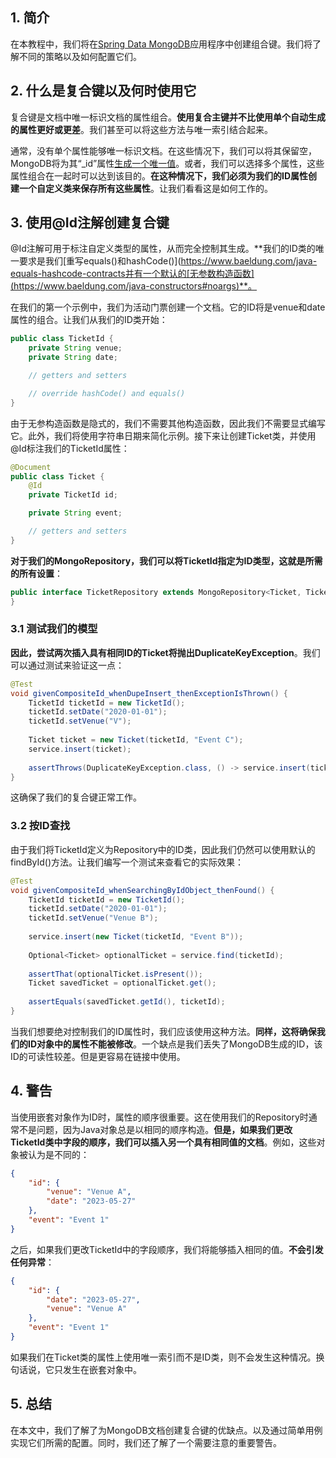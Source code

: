 ## 1. 简介

在本教程中，我们将在[Spring Data MongoDB](https://www.baeldung.com/spring-data-mongodb-tutorial)应用程序中创建组合键。我们将了解不同的策略以及如何配置它们。

## 2. 什么是复合键以及何时使用它

复合键是文档中唯一标识文档的属性组合。**使用复合主键并不比使用单个自动生成的属性更好或更差**。我们甚至可以将这些方法与唯一索引结合起来。

通常，没有单个属性能够唯一标识文档。在这些情况下，我们可以将其保留空，MongoDB将为其“_id”属性[生成一个唯一值](https://www.baeldung.com/spring-boot-mongodb-auto-generated-field)。或者，我们可以选择多个属性，这些属性组合在一起时可以达到该目的。**在这种情况下，我们必须为我们的ID属性创建一个自定义类来保存所有这些属性**。让我们看看这是如何工作的。

## 3. 使用@Id注解创建复合键

@Id注解可用于标注自定义类型的属性，从而完全控制其生成。**我们的ID类的唯一要求是我们[重写equals()和hashCode()](https://www.baeldung.com/java-equals-hashcode-contracts并有一个默认的[无参数构造函数](https://www.baeldung.com/java-constructors#noargs)**。

在我们的第一个示例中，我们为活动门票创建一个文档。它的ID将是venue和date属性的组合。让我们从我们的ID类开始：

```java
public class TicketId {
    private String venue;
    private String date;

    // getters and setters

    // override hashCode() and equals()
}
```

由于无参构造函数是隐式的，我们不需要其他构造函数，因此我们不需要显式编写它。此外，我们将使用字符串日期来简化示例。接下来让创建Ticket类，并使用@Id标注我们的TicketId属性：

```java
@Document
public class Ticket {
    @Id
    private TicketId id;

    private String event;

    // getters and setters
}
```

**对于我们的MongoRepository，我们可以将TicketId指定为ID类型，这就是所需的所有设置**：

```java
public interface TicketRepository extends MongoRepository<Ticket, TicketId> {
}
```

### 3.1 测试我们的模型

**因此，尝试两次插入具有相同ID的Ticket将抛出DuplicateKeyException**。我们可以通过测试来验证这一点：

```java
@Test
void givenCompositeId_whenDupeInsert_thenExceptionIsThrown() {
    TicketId ticketId = new TicketId();
    ticketId.setDate("2020-01-01");
    ticketId.setVenue("V");
    
    Ticket ticket = new Ticket(ticketId, "Event C");
    service.insert(ticket);
    
    assertThrows(DuplicateKeyException.class, () -> service.insert(ticket));
}
```

这确保了我们的复合键正常工作。

### 3.2 按ID查找

由于我们将TicketId定义为Repository中的ID类，因此我们仍然可以使用默认的findById()方法。让我们编写一个测试来查看它的实际效果：

```java
@Test
void givenCompositeId_whenSearchingByIdObject_thenFound() {
    TicketId ticketId = new TicketId();
    ticketId.setDate("2020-01-01");
    ticketId.setVenue("Venue B");
    
    service.insert(new Ticket(ticketId, "Event B"));
    
    Optional<Ticket> optionalTicket = service.find(ticketId);
    
    assertThat(optionalTicket.isPresent());
    Ticket savedTicket = optionalTicket.get();
    
    assertEquals(savedTicket.getId(), ticketId);
}
```

当我们想要绝对控制我们的ID属性时，我们应该使用这种方法。**同样，这将确保我们的ID对象中的属性不能被修改**。一个缺点是我们丢失了MongoDB生成的ID，该ID的可读性较差。但是更容易在链接中使用。

## 4. 警告

当使用嵌套对象作为ID时，属性的顺序很重要。这在使用我们的Repository时通常不是问题，因为Java对象总是以相同的顺序构造。**但是，如果我们更改TicketId类中字段的顺序，我们可以插入另一个具有相同值的文档**。例如，这些对象被认为是不同的：

```json
{
    "id": {
        "venue": "Venue A",
        "date": "2023-05-27"
    },
    "event": "Event 1"
}
```

之后，如果我们更改TicketId中的字段顺序，我们将能够插入相同的值。**不会引发任何异常**：

```json
{
    "id": {
        "date": "2023-05-27",
        "venue": "Venue A"
    },
    "event": "Event 1"
}
```

如果我们在Ticket类的属性上使用唯一索引而不是ID类，则不会发生这种情况。换句话说，它只发生在嵌套对象中。

## 5. 总结

在本文中，我们了解了为MongoDB文档创建复合键的优缺点。以及通过简单用例实现它们所需的配置。同时，我们还了解了一个需要注意的重要警告。